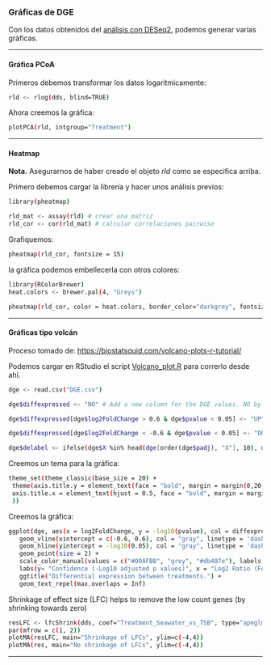 ### Gráficas de DGE
Con los datos obtenidos del [análisis con DESeq2](DESeq2.md), podemos generar varias gráficas.

***
#### Gráfica PCoA
Primeros debemos transformar los datos logarítmicamente:
```bash
rld <- rlog(dds, blind=TRUE)
```
Ahora creemos la gráfica:
```bash
plotPCA(rld, intgroup="Treatment")
```
***
#### Heatmap
**Nota.** Asegurarnos de haber creado el objeto *rld* como se especifica arriba.

Primero debemos cargar la librería y hacer unos análisis previos:
```bash
library(pheatmap)
```
```bash
rld_mat <- assay(rld) # crear una matriz
rld_cor <- cor(rld_mat) # calcular correlaciones pairwise
```
Grafiquemos:
```bash
pheatmap(rld_cor, fontsize = 15)
```
la gráfica podemos embellecerla con otros colores:
```bash
library(RColorBrewer)
heat.colors <- brewer.pal(4, "Greys")
```
```bash
pheatmap(rld_cor, color = heat.colors, border_color="darkgrey", fontsize = 14, fontsize_row = 14, height=20)
```
***
#### Gráficas tipo volcán
Proceso tomado de: https://biostatsquid.com/volcano-plots-r-tutorial/

Podemos cargar en RStudio el script [Volcano_plot.R](Volcano_plot.R) para correrlo desde ahí.

```bash
dge <- read.csv("DGE.csv")

dge$diffexpressed <- "NO" # Add a new column for the DGE values. NO by default.

dge$diffexpressed[dge$log2FoldChange > 0.6 & dge$pvalue < 0.05] <- "UP" # if log2Foldchange > 0.6 and pvalue < 0.05, set as "UP"

dge$diffexpressed[dge$log2FoldChange < -0.6 & dge$pvalue < 0.05] <- "DOWN" # if log2Foldchange < -0.6 and pvalue < 0.05, set as "DOWN"

dge$delabel <- ifelse(dge$X %in% head(dge[order(dge$padj), "X"], 10), dge$X, NA) # Create a new column "delabel" to dge, that will contain the name of the top 10 differentially expressed genes (NA in case they are not)
```
Creemos un tema para la gráfica:
```bash
theme_set(theme_classic(base_size = 20) +
 theme(axis.title.y = element_text(face = "bold", margin = margin(0,20,0,0), size = rel(0.7), color = 'black'),
 axis.title.x = element_text(hjust = 0.5, face = "bold", margin = margin(20,0,0,0), size = rel(0.7), color = 'black'), plot.title = element_text(hjust = 0.5) # Biostatsquid theme
 ))
```
Creemos la gráfica:
```bash
ggplot(dge, aes(x = log2FoldChange, y = -log10(pvalue), col = diffexpressed, label = delabel)) +
   geom_vline(xintercept = c(-0.6, 0.6), col = "gray", linetype = 'dashed') +
   geom_hline(yintercept = -log10(0.05), col = "gray", linetype = 'dashed') +
   geom_point(size = 2) +
   scale_color_manual(values = c("#00AFBB", "grey", "#db487e"), labels = c("Downregulated", "Not signifficant", "Upregulated")) +
   labs(y= "Confidence (-Log10 adjusted p values)", x = "Log2 Ratio (Fold Change)")+
   ggtitle("Differential expression between treatments.") +
   geom_text_repel(max.overlaps = Inf)
```

Shrinkage of effect size (LFC) helps to remove the low count genes (by shrinking towards zero)
```bash
resLFC <- lfcShrink(dds, coef="Treatment_Seawater_vs_TSB", type="apeglm")
par(mfrow = c(1, 2))
plotMA(resLFC, main="Shrinkage of LFCs", ylim=c(-4,4))
plotMA(res, main="No shrinkage of LFCs", ylim=c(-4,4))
```
***
